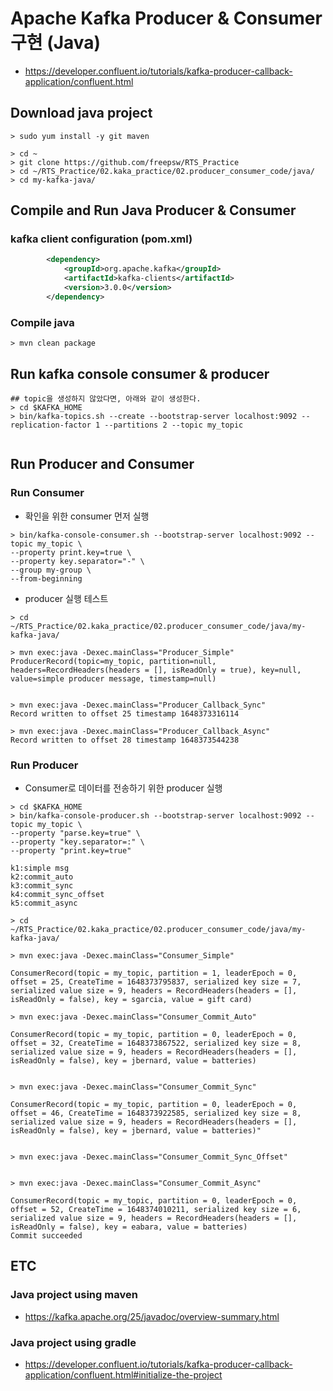 # Apache Kafka Producer & Consumer 구현 (Java)
- https://developer.confluent.io/tutorials/kafka-producer-callback-application/confluent.html

## Download java project
```
> sudo yum install -y git maven

> cd ~
> git clone https://github.com/freepsw/RTS_Practice
> cd ~/RTS_Practice/02.kaka_practice/02.producer_consumer_code/java/
> cd my-kafka-java/
```

## Compile and Run Java Producer & Consumer 
### kafka client configuration (pom.xml)
```xml
        <dependency>
            <groupId>org.apache.kafka</groupId>
            <artifactId>kafka-clients</artifactId>
            <version>3.0.0</version>
        </dependency>
```
### Compile java 
```
> mvn clean package
```

## Run kafka console consumer & producer 
```
## topic을 생성하지 않았다면, 아래와 같이 생성한다. 
> cd $KAFKA_HOME
> bin/kafka-topics.sh --create --bootstrap-server localhost:9092 --replication-factor 1 --partitions 2 --topic my_topic


```

## Run Producer and Consumer 
### Run Consumer 
- 확인을 위한 consumer 먼저 실행
```
> bin/kafka-console-consumer.sh --bootstrap-server localhost:9092 --topic my_topic \
--property print.key=true \
--property key.separator="-" \
--group my-group \
--from-beginning
```
- producer 실행 테스트
```
> cd ~/RTS_Practice/02.kaka_practice/02.producer_consumer_code/java/my-kafka-java/

> mvn exec:java -Dexec.mainClass="Producer_Simple"
ProducerRecord(topic=my_topic, partition=null, headers=RecordHeaders(headers = [], isReadOnly = true), key=null, value=simple producer message, timestamp=null)


> mvn exec:java -Dexec.mainClass="Producer_Callback_Sync"
Record written to offset 25 timestamp 1648373316114

> mvn exec:java -Dexec.mainClass="Producer_Callback_Async"
Record written to offset 28 timestamp 1648373544238

```

### Run Producer 
- Consumer로 데이터를 전송하기 위한 producer 실행 
```
> cd $KAFKA_HOME
> bin/kafka-console-producer.sh --bootstrap-server localhost:9092 --topic my_topic \
--property "parse.key=true" \
--property "key.separator=:" \
--property "print.key=true"

k1:simple msg
k2:commit_auto
k3:commit_sync
k4:commit_sync_offset
k5:commit_async
```

```
> cd ~/RTS_Practice/02.kaka_practice/02.producer_consumer_code/java/my-kafka-java/

> mvn exec:java -Dexec.mainClass="Consumer_Simple"

ConsumerRecord(topic = my_topic, partition = 1, leaderEpoch = 0, offset = 25, CreateTime = 1648373795837, serialized key size = 7, serialized value size = 9, headers = RecordHeaders(headers = [], isReadOnly = false), key = sgarcia, value = gift card)

> mvn exec:java -Dexec.mainClass="Consumer_Commit_Auto"

ConsumerRecord(topic = my_topic, partition = 0, leaderEpoch = 0, offset = 32, CreateTime = 1648373867522, serialized key size = 8, serialized value size = 9, headers = RecordHeaders(headers = [], isReadOnly = false), key = jbernard, value = batteries)


> mvn exec:java -Dexec.mainClass="Consumer_Commit_Sync"

ConsumerRecord(topic = my_topic, partition = 0, leaderEpoch = 0, offset = 46, CreateTime = 1648373922585, serialized key size = 8, serialized value size = 9, headers = RecordHeaders(headers = [], isReadOnly = false), key = jbernard, value = batteries)"


> mvn exec:java -Dexec.mainClass="Consumer_Commit_Sync_Offset"


> mvn exec:java -Dexec.mainClass="Consumer_Commit_Async"

ConsumerRecord(topic = my_topic, partition = 0, leaderEpoch = 0, offset = 52, CreateTime = 1648374010211, serialized key size = 6, serialized value size = 9, headers = RecordHeaders(headers = [], isReadOnly = false), key = eabara, value = batteries)
Commit succeeded
```


## ETC 
### Java project using maven
- https://kafka.apache.org/25/javadoc/overview-summary.html

### Java project using gradle
- https://developer.confluent.io/tutorials/kafka-producer-callback-application/confluent.html#initialize-the-project